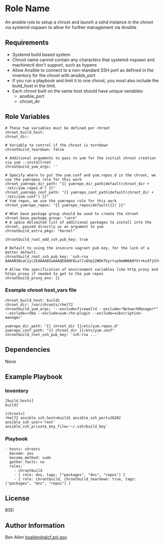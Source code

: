 Role Name
=========

An ansible role to setup a chroot and launch a sshd instance in the chroot via systemd-nspawn to allow for further management via Ansible

Requirements
------------

- Systemd build based system
- Chroot name cannot contain any characters that systemd-nspawn and machinectl don't support, such as hypens
- Allow Ansible to connect to a non-standard SSH port as defined in the inventory for the chroot with ansible_port
- If you run a playbook and limit it to one chroot, you most also include the build_host in the limit.
- Each chroot built on the same host should have unique variables:
  - ansible_port
  - chroot_dir

Role Variables
--------------

    # These two variables must be defined per chroot
    chroot_build_host:
    chroot_dir:

    # Variable to control if the chroot is torndown
    chrootbuild_teardown: false

    # Additional arguments to pass to yum for the initial chroot creation via yum --installroot
    chrootbuild_yum_args: ''

    # Specify where to put the yum.conf and yum.repos.d in the chroot, we use the yumrepos role for this work
    chroot_yumrepo_dir_path: "{{ yumrepo_dir_path|default(chroot_dir + '/etc/yum.repos.d') }}"
    chroot_yumrepo_conf_path: "{{ yumrepo_conf_path|default(chroot_dir + '/etc/yum.conf') }}"
    # Yum repos, we use the yumrepos role for this work
    chroot_yumrepo_repos: "{{ yumrepo_repos|default({}) }}"

    # What base package group should be used to create the chroot
    chroot_base_package_group: "core"
    # A space delimited list of additional packages to install into the chroot, passed directly as an argument to yum
    chrootbuild_extra_pkgs: "kernel"

    chrootbuild_root_add_ssh_pub_key: true

    # Default to using the insecure vagrant pub key, for the lack of a better default.
    chrootbuild_root_ssh_pub_key: 'ssh-rsa AAAAB3NzaC1yc2EAAAABIwAAAQEA6NF8iallvQVp22WDkTkyrtvp9eWW6A8YVr+kz4TjGYe7gHzIw+niNltGEFHzD8+v1I2YJ6oXevct1YeS0o9HZyN1Q9qgCgzUFtdOKLv6IedplqoPkcmF0aYet2PkEDo3MlTBckFXPITAMzF8dJSIFo9D8HfdOV0IAdx4O7PtixWKn5y2hMNG0zQPyUecp4pzC6kivAIhyfHilFR61RGL+GPXQ2MWZWFYbAGjyiYJnAmCP3NOTd0jMZEnDkbUvxhMmBYSdETk1rRgm+R4LOzFUGaHqHDLKLX+FIPKcF96hrucXzcWyLbIbEgE98OHlnVYCzRdK8jlqm8tehUc9c9WhQ=='

    # Allow the specification of environment variables like http_proxy and https_proxy if needed to get to the yum repos
    chrootbuild_proxy_env: {}

### Example chroot host_vars file

    chroot_build_host: build1
    chroot_dir: /var/chroots/rhel72
    chrootbuild_yum_args: '--exclude=firewalld --exclude="NetworkManager*" --exclude=rdma --exclude=yum-rhn-plugin --exclude=subscription-manager'

    yumrepo_dir_path: "{{ chroot_dir }}/etc/yum.repos.d"
    yumrepo_conf_path: "{{ chroot_dir }}/etc/yum.conf"
    chrootbuild_root_ssh_pub_key: 'ssh-rsa ...'

Dependencies
------------

None

Example Playbook
----------------

### Inventory

    [build_hosts]
    build1

    [chroots]
    rhel72 ansible_ssh_host=build1 ansible_ssh_port=20202 ansible_ssh_user='root' ansible_ssh_private_key_file='~/.ssh/build_key'

### Playbook

    - hosts: chroots
      become: yes
      become_method: sudo
      gather_facts: no
      roles:
        - chrootbuild
        - { role: dns, tags: ["packages", "dns", "repos"] }
        - { role: chrootbuild, chrootbuild_teardown: true, tags: ["packages", "dns", "repos"] }

License
-------

BSD

Author Information
------------------

Ben Allen <bsallen@alcf.anl.gov>
